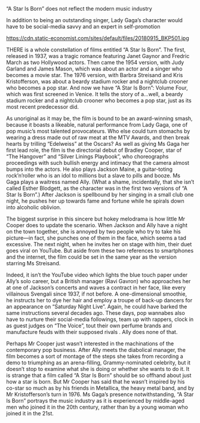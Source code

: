 “A Star Is Born” does not reflect the modern music industry

In addition to being an outstanding singer, Lady Gaga’s character would have to be social-media savvy and an expert in self-promotion

https://cdn.static-economist.com/sites/default/files/20180915_BKP501.jpg

THERE is a whole constellation of films entitled “A Star Is Born”. The first, released in 1937, was a tragic romance featuring Janet Gaynor and Fredric March as two Hollywood actors. Then came the 1954 version, with Judy Garland and James Mason, which was about an actor and a singer who becomes a movie star. The 1976 version, with Barbra Streisand and Kris Kristofferson, was about a beardy stadium rocker and a nightclub crooner who becomes a pop star. And now we have “A Star Is Born”: Volume Four, which was first screened in Venice. It tells the story of a…well, a beardy stadium rocker and a nightclub crooner who becomes a pop star, just as its most recent predecessor did. 

As unoriginal as it may be, the film is bound to be an award-winning smash, because it boasts a likeable, natural performance from Lady Gaga, one of pop music’s most talented provocateurs. Who else could turn stomachs by wearing a dress made out of raw meat at the MTV Awards, and then break hearts by trilling “Edelweiss” at the Oscars? As well as giving Ms Gaga her first lead role, the film is the directorial debut of Bradley Cooper, star of “The Hangover” and “Silver Linings Playbook”, who choreographs proceedings with such bullish energy and intimacy that the camera almost bumps into the actors. He also plays Jackson Maine, a guitar-toting rock’n’roller who is an idol to millions but a slave to pills and booze. Ms Gaga plays a waitress named Ally. (What a shame, incidentally, that she isn’t called Esther Blodgett, as the character was in the first two versions of “A Star Is Born”.) After Jackson is spellbound by her singing in a small club one night, he pushes her up towards fame and fortune while he spirals down into alcoholic oblivion.

The biggest surprise in this sincere but hokey melodrama is how little Mr Cooper does to update the scenario. When Jackson and Ally have a night on the town together, she is annoyed by two people who try to take his picture—in fact, she punches one of them in the face, which seems a tad excessive. The next night, when he invites her on stage with him, their duet goes viral on YouTube. But aside from these two references to smartphones and the internet, the film could be set in the same year as the version starring Ms Streisand.

Indeed, it isn’t the YouTube video which lights the blue touch paper under Ally’s solo career, but a British manager (Ravi Gavron) who approaches her at one of Jackson’s concerts and waves a contract in her face, like every villainous Svengali since 1937, if not before. A one-dimensional smoothie, he instructs her to dye her hair and employ a troupe of back-up dancers for an appearance on “Saturday Night Live”. Again, he could have barked the same instructions several decades ago. These days, pop wannabes also have to nurture their social-media followings, team up with rappers, clock in as guest judges on “The Voice”, tout their own perfume brands and  manufacture feuds with their supposed rivals . Ally does none of that. 

Perhaps Mr Cooper just wasn’t interested in the machinations of the contemporary pop business. After Ally meets the diabolical manager, the film becomes a sort of montage of the steps she takes from recording a demo to triumphing as an arena-filling, Grammy-nominated celebrity, but it doesn’t stop to examine what she is doing or whether she wants to do it. It is strange that a film called “A Star Is Born” should be so offhand about just how a star is born. But Mr Cooper has said that he wasn’t inspired by his co-star so much as by his friends in Metallica, the heavy metal band, and by Mr Kristofferson’s turn in 1976. Ms Gaga’s presence notwithstanding, “A Star Is Born” portrays the music industry as it is experienced by middle-aged men who joined it in the 20th century, rather than by a young woman who joined it in the 21st.